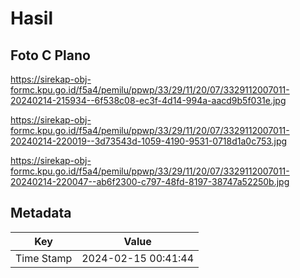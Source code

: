 # Hasil

## Foto C Plano

https://sirekap-obj-formc.kpu.go.id/f5a4/pemilu/ppwp/33/29/11/20/07/3329112007011-20240214-215934--6f538c08-ec3f-4d14-994a-aacd9b5f031e.jpg

https://sirekap-obj-formc.kpu.go.id/f5a4/pemilu/ppwp/33/29/11/20/07/3329112007011-20240214-220019--3d73543d-1059-4190-9531-0718d1a0c753.jpg

https://sirekap-obj-formc.kpu.go.id/f5a4/pemilu/ppwp/33/29/11/20/07/3329112007011-20240214-220047--ab6f2300-c797-48fd-8197-38747a52250b.jpg


## Metadata

| Key        | Value               |
| ---------- | ------------------- |
| Time Stamp | 2024-02-15 00:41:44 |



